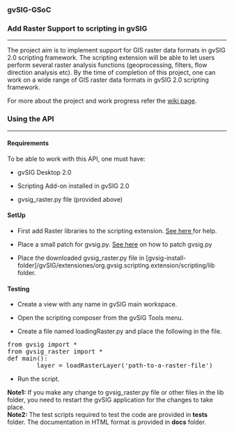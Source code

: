 <h3>gvSIG-GSoC</h3>


<h3>Add Raster Support to scripting in gvSIG</h3>
<hr/>
The project aim is to implement support for GIS raster data formats in gvSIG 2.0 scripting framework. The scripting extension will be able to let users perform several raster analysis functions (geoprocessing, filters, flow direction analysis etc). By the time of completion of this project, one can work on a wide range of GIS raster data formats in gvSIG 2.0 scripting framework.

For more about the project and work progress refer the <a href='https://github.com/sandeep2357/gvSIG-GSoC/wiki'>wiki page</a>.

<h3>Using the API</h3>
<hr/>
<h4>Requirements</h4>
                To be able to work with this API, one must have:

  - gvSIG Desktop 2.0
  
  - Scripting Add-on installed in gvSIG 2.0
  
  - gvsig_raster.py file (provided above)

<h4>SetUp</h4>

- First add Raster libraries to the scripting extension. <a href='https://gvsig.org/web/Members/jjdelcerro/gvsig-scripting-raster/adding-the-raster-libraries-to-the-classpath'>See here </a>for help.

- Place a small patch for gvsig.py. <a href='https://gvsig.org/web/Members/jjdelcerro/gvsig-scripting-raster/notas-2/patch-gvsig.py'>See here</a> on how to patch gvsig.py

- Place the downloaded gvsig_raster.py file in [gvsig-install-folder]/gvSIG/extensiones/org.gvsig.scripting.extension/scripting/lib folder.

<h4>Testing</h4>

- Create a view with any name in gvSIG main workspace.

- Open the scripting composer from the gvSIG Tools menu.

- Create a file named loadingRaster.py and place the following in the file.<br/>
<pre>from gvsig import *
from gvsig_raster import *
def main():
        layer = loadRasterLayer('path-to-a-raster-file')</pre>
- Run the script.

<b>Note1:</b> If you make any change to gvsig_raster.py file or other files in the lib folder, you need to restart the gvSIG application for the changes to take place.<br/>
<b>Note2:</b> The test scripts required to test the code are provided in <b>tests</b> folder. The documentation in HTML format is provided in <b>docs</b> folder.
